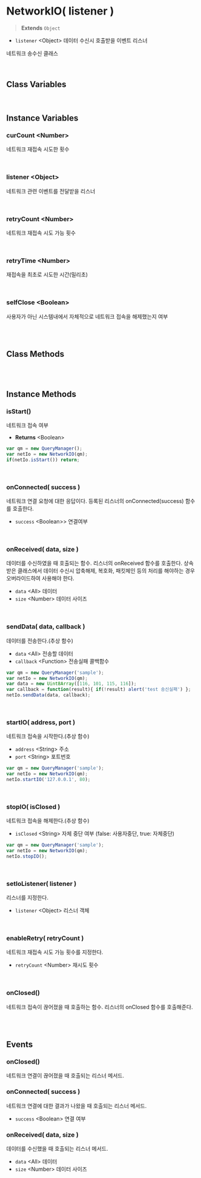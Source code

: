 # NetworkIO( listener )
> **Extends** `Object`

* `listener` \<Object> 데이터 수신시 호출받을 이벤트 리스너

네트워크 송수신 클래스

<br/>

## Class Variables

<br/>

## Instance Variables

### curCount \<Number>

네트워크 재접속 시도한 횟수

<br/>

### listener \<Object>

네트워크 관련 이벤트를 전달받을 리스너

<br/>

### retryCount \<Number>

네트워크 재접속 시도 가능 횟수

<br/>

### retryTime \<Number>

재접속을 최초로 시도한 시간(밀리초)

<br/>

### selfClose \<Boolean>

사용자가 아닌 시스템내에서 자체적으로 네트워크 접속을 해제했는지 여부 

<br/>
<br/>

## Class Methods

<br/>
<br/>

## Instance Methods

### isStart()

네트워크 접속 여부

* **Returns** \<Boolean>

```js
var qm = new QueryManager();
var netIo = new NetworkIO(qm);
if(netIo.isStart()) return;
```

<br/>

### onConnected( success )

네트워크 연결 요청에 대한 응답이다. 등록된 리스너의 onConnected(success) 함수를 호출한다.

* `success` \<Boolean>> 연결여부

<br/>

### onReceived( data, size )

데이터를 수신하였을 때 호출되는 함수. 리스너의 onReceived 함수를 호출한다. 상속받은 클래스에서 데이터 수신시 압축해제, 복호화, 패킷체인 등의 처리를 해야하는 경우 오버라이드하여 사용해야 한다.

* `data` \<All> 데이터
* `size` \<Number> 데이터 사이즈

<br/>

### sendData( data, callback )

데이터를 전송한다.(추상 함수)

* `data` \<All> 전송할 데이터
* `callback` \<Function> 전송실패 콜백함수

```js
var qm = new QueryManager('sample');
var netIo = new NetworkIO(qm);
var data = new Uint8Array([116, 101, 115, 116]);
var callback = function(result){ if(!result) alert('test 송신실패') };
netIo.sendData(data, callback);
```

<br/>

### startIO( address, port )

네트워크 접속을 시작한다.(추상 함수)

* `address` \<String> 주소
* `port` \<String> 포트번호

```js
var qm = new QueryManager('sample');
var netIo = new NetworkIO(qm);
netIo.startIO('127.0.0.1', 80);
```

<br/>

### stopIO( isClosed )

네트워크 접속을 해제한다.(추상 함수)

* `isClosed` \<String> 자체 중단 여부 (false: 사용자중단, true: 자체중단)

```js
var qm = new QueryManager('sample');
var netIo = new NetworkIO(qm);
netIo.stopIO();
```

<br/>

### setIoListener( listener )

리스너를 지정한다.

* `listener` \<Object> 리스너 객체

<br/>

### enableRetry( retryCount )

네트워크 재접속 시도 가능 횟수를 지정한다.

* `retryCount` \<Number> 재시도 횟수

<br/>

### onClosed()

네트워크 접속이 끊어졌을 때 호출하는 함수. 리스너의 onClosed 함수를 호출해준다.

<br/>
<br/>

## Events

### onClosed()

네트워크 연결이 끊어졌을 때 호출되는 리스너 메서드.

### onConnected( success )

네트워크 연결에 대한 결과가 나왔을 때 호출되는 리스너 메서드.

* `success` \<Boolean> 연결 여부

### onReceived( data, size )

데이터를 수신했을 때 호출되는 리스너 메서드.

* `data` \<All> 데이터
* `size` \<Number> 데이터 사이즈

<br/>


